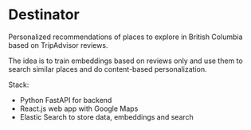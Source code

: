 # Destinator

Personalized recommendations of places to explore in British Columbia based on TripAdvisor reviews.

The idea is to train embeddings based on reviews only and use them to search similar places and do content-based personalization.

Stack:
- Python FastAPI for backend
- React.js web app with Google Maps
- Elastic Search to store data, embeddings and search


